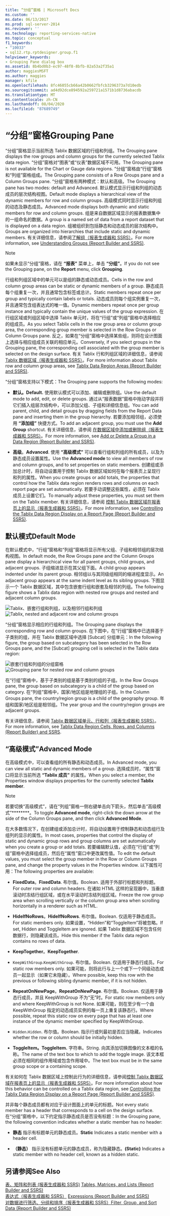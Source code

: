 ```yaml
---
title: “分组”窗格 | Microsoft Docs
ms.custom: ''
ms.date: 06/13/2017
ms.prod: sql-server-2014
ms.reviewer: ''
ms.technology: reporting-services-native
ms.topic: conceptual
f1_keywords:
- "10033"
- sql12.rtp.rptdesigner.group.f1
helpviewer_keywords:
- Grouping Pane dialog box
ms.assetid: 8b4bd0b3-ec97-48f8-8bfb-82a53a2f35a1
author: maggiesMSFT
ms.author: maggies
manager: kfile
ms.openlocfilehash: 8fc46055cb66a42b0662fbfcb3296373a7d10edb
ms.sourcegitcommit: ad4d92dce894592a259721a1571b1d8736abacdb
ms.translationtype: MT
ms.contentlocale: zh-CN
ms.lasthandoff: 08/04/2020
ms.locfileid: "87689749"
---
```

# <a name="grouping-pane"></a><span data-ttu-id="b21a1-102">“分组”窗格</span><span class="sxs-lookup"><span data-stu-id="b21a1-102">Grouping Pane</span></span>
  <span data-ttu-id="b21a1-103">“分组”窗格显示当前所选 Tablix 数据区域的行组和列组。</span><span class="sxs-lookup"><span data-stu-id="b21a1-103">The Grouping pane displays the row groups and column groups for the currently selected Tablix data region.</span></span> <span data-ttu-id="b21a1-104">“分组”窗格对“图表”或“仪表”数据区域不可用。</span><span class="sxs-lookup"><span data-stu-id="b21a1-104">The Grouping pane is not available for the Chart or Gauge data regions.</span></span> <span data-ttu-id="b21a1-105">“分组”窗格由“行组”窗格和“列组”窗格组成。</span><span class="sxs-lookup"><span data-stu-id="b21a1-105">The Grouping pane consists of a Row Groups pane and a Column Groups pane.</span></span> <span data-ttu-id="b21a1-106">“分组”窗格有两种模式：默认和高级。</span><span class="sxs-lookup"><span data-stu-id="b21a1-106">The Grouping pane has two modes: default and Advanced.</span></span> <span data-ttu-id="b21a1-107">默认模式显示行组和列组的动态成员的层次结构视图。</span><span class="sxs-lookup"><span data-stu-id="b21a1-107">Default mode displays a hierarchical view of the dynamic members for row and column groups.</span></span> <span data-ttu-id="b21a1-108">高级模式同时显示行组和列组的动态及静态成员。</span><span class="sxs-lookup"><span data-stu-id="b21a1-108">Advanced mode displays both dynamic and static members for row and column groups.</span></span> <span data-ttu-id="b21a1-109">组是来自数据区域显示的报表数据集中的一组命名的数据。</span><span class="sxs-lookup"><span data-stu-id="b21a1-109">A group is a named set of data from a report dataset that is displayed on a data region.</span></span> <span data-ttu-id="b21a1-110">组被组织到包括静态和动态成员的层次结构中。</span><span class="sxs-lookup"><span data-stu-id="b21a1-110">Groups are organized into hierarchies that include static and dynamic members.</span></span> <span data-ttu-id="b21a1-111">有关详细信息，请参阅[了解组（报表生成器和 SSRS）](../report-design/understanding-groups-report-builder-and-ssrs.md)。</span><span class="sxs-lookup"><span data-stu-id="b21a1-111">For more information, see [Understanding Groups &#40;Report Builder and SSRS&#41;](../report-design/understanding-groups-report-builder-and-ssrs.md).</span></span>  
  
> [!NOTE]  
>  <span data-ttu-id="b21a1-112"> 如果未显示“分组”窗格，请在 **“报表”** 菜单上，单击 **“分组”**。</span><span class="sxs-lookup"><span data-stu-id="b21a1-112">If you do not see the Grouping pane, on the **Report** menu, click **Grouping**.</span></span>  
  
 <span data-ttu-id="b21a1-113">行组和列组区域中的单元可以是组的静态或动态成员。</span><span class="sxs-lookup"><span data-stu-id="b21a1-113">Cells in the row and column group areas can be static or dynamic members of a group.</span></span> <span data-ttu-id="b21a1-114">静态成员每个组重复一次，并且通常包含标签或总计。</span><span class="sxs-lookup"><span data-stu-id="b21a1-114">Static members repeat once per group and typically contain labels or totals.</span></span> <span data-ttu-id="b21a1-115">动态成员则每个组实例重复一次，并且通常包含组表达式的唯一值。</span><span class="sxs-lookup"><span data-stu-id="b21a1-115">Dynamic members repeat once per group instance and typically contain the unique values of the group expression.</span></span> <span data-ttu-id="b21a1-116">在行组区域或列组区域中选择 Tablix 单元时，将在“行组”或“列组”窗格中选择相应的组成员。</span><span class="sxs-lookup"><span data-stu-id="b21a1-116">As you select Tablix cells in the row group area or column group area, the corresponding group member is selected in the Row Groups or Column Groups pane.</span></span> <span data-ttu-id="b21a1-117">反之，如果在“分组”窗格中选择某些组，则将在设计图面上选择与相应组成员关联的相应单元。</span><span class="sxs-lookup"><span data-stu-id="b21a1-117">Conversely, if you select groups in the Grouping pane, the corresponding cell associated with the group member is selected on the design surface.</span></span> <span data-ttu-id="b21a1-118">有关 Tablix 行和列组区域的详细信息，请参阅 [Tablix 数据区域（报表生成器和 SSRS）](../report-design/tablix-data-region-areas-report-builder-and-ssrs.md)。</span><span class="sxs-lookup"><span data-stu-id="b21a1-118">For more information about Tablix row and column group areas, see [Tablix Data Region Areas &#40;Report Builder and SSRS&#41;](../report-design/tablix-data-region-areas-report-builder-and-ssrs.md).</span></span>  
  
 <span data-ttu-id="b21a1-119">“分组”窗格支持以下模式：</span><span class="sxs-lookup"><span data-stu-id="b21a1-119">The Grouping pane supports the following modes:</span></span>  
  
-   <span data-ttu-id="b21a1-120">**默认。**</span><span class="sxs-lookup"><span data-stu-id="b21a1-120">**Default.**</span></span> <span data-ttu-id="b21a1-121">使用默认模式可以添加、编辑或删除组。</span><span class="sxs-lookup"><span data-stu-id="b21a1-121">Use the default mode to add, edit, or delete groups.</span></span> <span data-ttu-id="b21a1-122">通过从“报表数据”窗格中拖动字段并将它们插入组层次结构中，可以添加父组、子组和详细信息组。</span><span class="sxs-lookup"><span data-stu-id="b21a1-122">You can add parent, child, and detail groups by dragging fields from the Report Data pane and inserting them in the group hierarchy.</span></span> <span data-ttu-id="b21a1-123">若要添加相邻组，必须使用 **“添加组”** 快捷方式。</span><span class="sxs-lookup"><span data-stu-id="b21a1-123">To add an adjacent group, you must use the **Add Group** shortcut.</span></span> <span data-ttu-id="b21a1-124">有关详细信息，请参阅 [在数据区域中添加或删除组（报表生成器和 SSRS）](../report-design/add-or-delete-a-group-in-a-data-region-report-builder-and-ssrs.md)。</span><span class="sxs-lookup"><span data-stu-id="b21a1-124">For more information, see [Add or Delete a Group in a Data Region &#40;Report Builder and SSRS&#41;](../report-design/add-or-delete-a-group-in-a-data-region-report-builder-and-ssrs.md).</span></span>  
  
-   <span data-ttu-id="b21a1-125">**高级**。</span><span class="sxs-lookup"><span data-stu-id="b21a1-125">**Advanced**.</span></span> <span data-ttu-id="b21a1-126">使用 **“高级模式”** 可以查看行组和列组的所有成员，以及为静态成员设置属性。</span><span class="sxs-lookup"><span data-stu-id="b21a1-126">Use the **Advanced mode** to view all members of row and column groups, and to set properties on static members.</span></span> <span data-ttu-id="b21a1-127">创建组或添加总计时，将自动设置用于控制 Tablix 数据区域如何在每个报表页上呈现行和列的属性。</span><span class="sxs-lookup"><span data-stu-id="b21a1-127">When you create groups or add totals, the properties that control how the Tablix data region renders rows and columns on each report page are set automatically.</span></span> <span data-ttu-id="b21a1-128">若要手动调整这些属性，必须在 Tablix 成员上设置它们。</span><span class="sxs-lookup"><span data-stu-id="b21a1-128">To manually adjust these properties, you must set them on the Tablix member.</span></span> <span data-ttu-id="b21a1-129">有关详细信息，请参阅 [控制 Tablix 数据区域在报表页上的显示（报表生成器和 SSRS）](../report-design/controlling-the-tablix-data-region-display-on-a-report-page.md)。</span><span class="sxs-lookup"><span data-stu-id="b21a1-129">For more information, see [Controlling the Tablix Data Region Display on a Report Page &#40;Report Builder and SSRS&#41;](../report-design/controlling-the-tablix-data-region-display-on-a-report-page.md).</span></span>  
  
## <a name="default-mode"></a><span data-ttu-id="b21a1-130">默认模式</span><span class="sxs-lookup"><span data-stu-id="b21a1-130">Default Mode</span></span>  
 <span data-ttu-id="b21a1-131">在默认模式中，“行组”窗格和“列组”窗格将显示所有父组、子组和相邻组的层次结构视图。</span><span class="sxs-lookup"><span data-stu-id="b21a1-131">In default mode, the Row Groups pane and the Column Groups pane display a hierarchical view for all parent groups, child groups, and adjacent groups.</span></span> <span data-ttu-id="b21a1-132">子组缩进显示在其父组下面。</span><span class="sxs-lookup"><span data-stu-id="b21a1-132">A child group appears indented under its parent group.</span></span> <span data-ttu-id="b21a1-133">相邻组以与其同级组相同的缩进程度显示。</span><span class="sxs-lookup"><span data-stu-id="b21a1-133">An adjacent group appears at the same indent level as its sibling groups.</span></span> <span data-ttu-id="b21a1-134">下图显示一个 Tablix 数据区域，其中包含嵌套行组和嵌套及相邻的列组。</span><span class="sxs-lookup"><span data-stu-id="b21a1-134">The following figure shows a Tablix data region with nested row groups and nested and adjacent column groups.</span></span>  
  
 <span data-ttu-id="b21a1-135">![Tablix、嵌套行组和列组，以及相邻行组和列组](../media/rs-basictablixdesigngroupingpane.gif "Tablix 数据区域以及嵌套和相邻行组和列组")</span><span class="sxs-lookup"><span data-stu-id="b21a1-135">![Tablix, nested and adjacent row and column groups](../media/rs-basictablixdesigngroupingpane.gif "Tablix, nested and adjacent row and column groups")</span></span>  
  
 <span data-ttu-id="b21a1-136">“分组”窗格显示相应的行组和列组。</span><span class="sxs-lookup"><span data-stu-id="b21a1-136">The Grouping pane displays the corresponding row and column groups.</span></span> <span data-ttu-id="b21a1-137">在下图中，在“行组”窗格中已选择基于子类别的组，并在 Tablix 数据区域中选择 [Subcat] 分组单元：</span><span class="sxs-lookup"><span data-stu-id="b21a1-137">In the following figure, the group based on subcategory has been selected in the Row Groups pane, and the [Subcat] grouping cell is selected in the Tablix data region:</span></span>  
  
 <span data-ttu-id="b21a1-138">![嵌套行组和列组的分组窗格](../media/rs-basictablixdesigngroupingpanedefaultview.gif "嵌套行组和列组的分组窗格")</span><span class="sxs-lookup"><span data-stu-id="b21a1-138">![Grouping pane for nested row and column groups](../media/rs-basictablixdesigngroupingpanedefaultview.gif "Grouping pane for nested row and column groups")</span></span>  
  
 <span data-ttu-id="b21a1-139">在“行组”窗格中，基于子类别的组是基于类别的组的子组。</span><span class="sxs-lookup"><span data-stu-id="b21a1-139">In the Row Groups pane, the group based on subcategory is a child of the group based on category.</span></span> <span data-ttu-id="b21a1-140">在“列组”窗格中，国家/地区组是地理组的子组。</span><span class="sxs-lookup"><span data-stu-id="b21a1-140">In the Column Groups pane, the country/region group is a child of the geography group.</span></span> <span data-ttu-id="b21a1-141">年组和国家/地区组是相邻组。</span><span class="sxs-lookup"><span data-stu-id="b21a1-141">The year group and the country/region groups are adjacent groups.</span></span>  
  
 <span data-ttu-id="b21a1-142">有关详细信息，请参阅 [Tablix 数据区域单元、行和列（报表生成器和 SSRS）](../report-design/tablix-data-region-cells-rows-and-columns-report-builder-and-ssrs.md)。</span><span class="sxs-lookup"><span data-stu-id="b21a1-142">For more information, see [Tablix Data Region Cells, Rows, and Columns &#40;Report Builder&#41; and SSRS](../report-design/tablix-data-region-cells-rows-and-columns-report-builder-and-ssrs.md).</span></span>  
  
## <a name="advanced-mode"></a><span data-ttu-id="b21a1-143">“高级模式”</span><span class="sxs-lookup"><span data-stu-id="b21a1-143">Advanced Mode</span></span>  
 <span data-ttu-id="b21a1-144">在高级模式中，可以查看组的所有静态和动态成员。</span><span class="sxs-lookup"><span data-stu-id="b21a1-144">In Advanced mode, you can view all static and dynamic members of a group.</span></span> <span data-ttu-id="b21a1-145">选择成员时，“属性”窗口将显示当前所选 **“Tablix 成员”** 的属性。</span><span class="sxs-lookup"><span data-stu-id="b21a1-145">When you select a member, the Properties window displays properties for the currently selected **Tablix member**.</span></span>  
  
> [!NOTE]  
>  <span data-ttu-id="b21a1-146">若要切换“高级模式”，请在“列组”窗格一侧右键单击向下箭头，然后单击“高级模式”\*\*\*\*\*\*\*\*。</span><span class="sxs-lookup"><span data-stu-id="b21a1-146">To toggle **Advanced mode**, right-click the down arrow at the side of the Column Groups pane, and then click **Advanced Mode**.</span></span>  
  
 <span data-ttu-id="b21a1-147">在大多数情况下，在创建组或添加总计时，将自动设置用于控制静态和动态组行及组列的显示的属性。</span><span class="sxs-lookup"><span data-stu-id="b21a1-147">In most cases, properties that control the display of static and dynamic group rows and group columns are set automatically when you create a group or add totals.</span></span> <span data-ttu-id="b21a1-148">若要编辑默认值，必须在“行组”或“列组”窗格中选择组成员，然后在“属性”窗口中更改属性值。</span><span class="sxs-lookup"><span data-stu-id="b21a1-148">To edit the default values, you must select the group member in the Row or Column Groups pane, and change the property values in the Properties window.</span></span> <span data-ttu-id="b21a1-149">以下属性可用：</span><span class="sxs-lookup"><span data-stu-id="b21a1-149">The following properties are available:</span></span>  
  
-   <span data-ttu-id="b21a1-150">**FixedData**。</span><span class="sxs-lookup"><span data-stu-id="b21a1-150">**FixedData**.</span></span> <span data-ttu-id="b21a1-151">布尔值。</span><span class="sxs-lookup"><span data-stu-id="b21a1-151">Boolean.</span></span> <span data-ttu-id="b21a1-152">适用于外部行标题和列标题。</span><span class="sxs-lookup"><span data-stu-id="b21a1-152">For outer row and column headers.</span></span> <span data-ttu-id="b21a1-153">在诸如 HTML 这样的呈现器中，当垂直滚动时冻结行组区域，或在水平滚动时冻结列组区域。</span><span class="sxs-lookup"><span data-stu-id="b21a1-153">Freeze the row group area when scrolling vertically or the column group area when scrolling horizontally in a renderer such as HTML.</span></span>  
  
-   <span data-ttu-id="b21a1-154">**HideIfNoRows**。</span><span class="sxs-lookup"><span data-stu-id="b21a1-154">**HideIfNoRows**.</span></span> <span data-ttu-id="b21a1-155">布尔值。</span><span class="sxs-lookup"><span data-stu-id="b21a1-155">Boolean.</span></span> <span data-ttu-id="b21a1-156">仅适用于静态成员。</span><span class="sxs-lookup"><span data-stu-id="b21a1-156">For static members only.</span></span> <span data-ttu-id="b21a1-157">如果设置，“Hidden”和“ToggleItem”将被忽略。</span><span class="sxs-lookup"><span data-stu-id="b21a1-157">If set, Hidden and ToggleItem are ignored.</span></span> <span data-ttu-id="b21a1-158">如果 Tablix 数据区域不包含任何数据行，则隐藏该成员。</span><span class="sxs-lookup"><span data-stu-id="b21a1-158">Hide this member if the Tablix data region contains no rows of data.</span></span>  
  
-   <span data-ttu-id="b21a1-159">**KeepTogether**。</span><span class="sxs-lookup"><span data-stu-id="b21a1-159">**KeepTogether**.</span></span>  
  
-   <span data-ttu-id="b21a1-160">`KeepWithGroup`.</span><span class="sxs-lookup"><span data-stu-id="b21a1-160">`KeepWithGroup`.</span></span> <span data-ttu-id="b21a1-161">布尔值。</span><span class="sxs-lookup"><span data-stu-id="b21a1-161">Boolean.</span></span> <span data-ttu-id="b21a1-162">仅适用于静态行成员。</span><span class="sxs-lookup"><span data-stu-id="b21a1-162">For static row members only.</span></span> <span data-ttu-id="b21a1-163">如果可能，则将此行与上一个或下一个同级动态成员一起显示（如果它未隐藏）。</span><span class="sxs-lookup"><span data-stu-id="b21a1-163">Where possible, keep this row with the previous or following sibling dynamic member, if it is not hidden.</span></span>  
  
-   <span data-ttu-id="b21a1-164">**RepeatOnNewPage**。</span><span class="sxs-lookup"><span data-stu-id="b21a1-164">**RepeatOnNewPage**.</span></span> <span data-ttu-id="b21a1-165">布尔值。</span><span class="sxs-lookup"><span data-stu-id="b21a1-165">Boolean.</span></span> <span data-ttu-id="b21a1-166">仅适用于静态行成员，并且 KeepWithGroup 不为“无”时。</span><span class="sxs-lookup"><span data-stu-id="b21a1-166">For static row members only and where KeepWithGroup is not None.</span></span> <span data-ttu-id="b21a1-167">如果可能，则在至少有一个由 KeepWithGroup 指定的动态成员实例的每一页上重复该静态行。</span><span class="sxs-lookup"><span data-stu-id="b21a1-167">Where possible, repeat this static row on every page that has at least one instance of the dynamic member specified by KeepWithGroup.</span></span>  
  
-   <span data-ttu-id="b21a1-168">`Hidden`.</span><span class="sxs-lookup"><span data-stu-id="b21a1-168">`Hidden`.</span></span> <span data-ttu-id="b21a1-169">布尔值。</span><span class="sxs-lookup"><span data-stu-id="b21a1-169">Boolean.</span></span> <span data-ttu-id="b21a1-170">指示行或列最初是否应当隐藏。</span><span class="sxs-lookup"><span data-stu-id="b21a1-170">Indicates whether the row or column should be initially hidden.</span></span>  
  
-   <span data-ttu-id="b21a1-171">**ToggleItem。**</span><span class="sxs-lookup"><span data-stu-id="b21a1-171">**ToggleItem.**</span></span> <span data-ttu-id="b21a1-172">字符串。</span><span class="sxs-lookup"><span data-stu-id="b21a1-172">String.</span></span> <span data-ttu-id="b21a1-173">向其添加切换图像的文本框的名称。</span><span class="sxs-lookup"><span data-stu-id="b21a1-173">The name of the text box to which to add the toggle image.</span></span> <span data-ttu-id="b21a1-174">该文本框必须在相同的组作用域或包含作用域中。</span><span class="sxs-lookup"><span data-stu-id="b21a1-174">The text box must be in the same group scope or a containing scope.</span></span>  
  
 <span data-ttu-id="b21a1-175">有关如何在 Tablix 数据区域上控制此行为的详细信息，请参阅[控制 Tablix 数据区域在报表页上的显示（报表生成器和 SSRS）](../report-design/controlling-the-tablix-data-region-display-on-a-report-page.md)。</span><span class="sxs-lookup"><span data-stu-id="b21a1-175">For more information about how this behavior can be controlled on a Tablix data region, see [Controlling the Tablix Data Region Display on a Report Page &#40;Report Builder and SSRS&#41;](../report-design/controlling-the-tablix-data-region-display-on-a-report-page.md).</span></span>  
  
 <span data-ttu-id="b21a1-176">并非每个静态成员都有对应于设计图面上的单元的标题。</span><span class="sxs-lookup"><span data-stu-id="b21a1-176">Not every static member has a header that corresponds to a cell on the design surface.</span></span> <span data-ttu-id="b21a1-177">在“分组”窗格中，以下约定指示静态成员是否没有标题：</span><span class="sxs-lookup"><span data-stu-id="b21a1-177">In the Grouping pane, the following convention indicates whether a static member has no header:</span></span>  
  
-   <span data-ttu-id="b21a1-178">**静态** 指示有标题单元的静态成员。</span><span class="sxs-lookup"><span data-stu-id="b21a1-178">**Static** Indicates a static member with a header cell.</span></span>  
  
-   <span data-ttu-id="b21a1-179">**（静态）** 指示没有标题单元的静态成员，称为隐藏静态。</span><span class="sxs-lookup"><span data-stu-id="b21a1-179">**(Static)** Indicates a static member with no header cell, known as a hidden static.</span></span>  
  
## <a name="see-also"></a><span data-ttu-id="b21a1-180">另请参阅</span><span class="sxs-lookup"><span data-stu-id="b21a1-180">See Also</span></span>  
 <span data-ttu-id="b21a1-181">[表、矩阵和列表 &#40;报表生成器和 SSRS&#41;](../report-design/create-invoices-and-forms-with-lists-report-builder-and-ssrs.md) </span><span class="sxs-lookup"><span data-stu-id="b21a1-181">[Tables, Matrices, and Lists &#40;Report Builder and SSRS&#41;](../report-design/create-invoices-and-forms-with-lists-report-builder-and-ssrs.md) </span></span>  
 <span data-ttu-id="b21a1-182">[表达式（报表生成器和 SSRS）](../report-design/expressions-report-builder-and-ssrs.md) </span><span class="sxs-lookup"><span data-stu-id="b21a1-182">[Expressions &#40;Report Builder and SSRS&#41;](../report-design/expressions-report-builder-and-ssrs.md) </span></span>  
 [<span data-ttu-id="b21a1-183">对数据进行筛选、分组和排序（报表生成器和 SSRS）</span><span class="sxs-lookup"><span data-stu-id="b21a1-183">Filter, Group, and Sort Data &#40;Report Builder and SSRS&#41;</span></span>](../report-design/filter-group-and-sort-data-report-builder-and-ssrs.md)  
  
  
